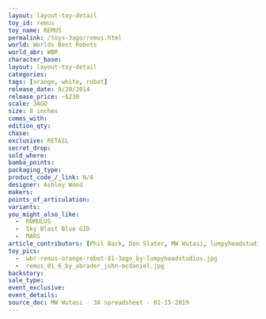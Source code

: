 ```yaml
---
layout: layout-toy-detail 
toy_id: remus
toy_name: REMUS
permalink: /toys-3ago/remus.html
world: Worlds Best Robots
world_abr: WBR
character_base: 
layout: layout-toy-detail
categories: 
tags: [orange, white, robot]
release_date: 9/20/2014
release_price: ~$230
scale: 3AGO
size: 8 inches
comes_with: 
edition_qty: 
chase: 
exclusive: RETAIL
secret_drop: 
sold_where: 
bamba_points: 
packaging_type: 
product_code_/_link: N/A
designer: Ashley Wood
makers: 
points_of_articulation: 
variants: 
you_might_also_like: 
  -  ROMULUS
  -  Sky Blast Blue GID
  -  MARS
article_contributors: [Phil Back, Don Slater, MW Wutasi, lumpyheadstudios, John McDaniel]
toy_pics: 
  -  wbr-remus-orange-robot-01-3ago_by-lumpyheadstudios.jpg
  -  remus_01_6_by_abrader_john-mcdaniel.jpg
backstory: 
sale_type: 
event_exclusive: 
event_details: 
source_doc: MW Wutasi - 3A spreadsheet - 01-15-2019
---
```

